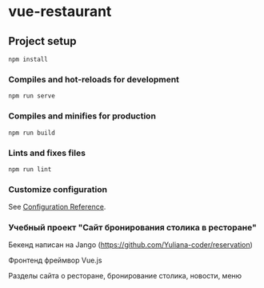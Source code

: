 # vue-restaurant

## Project setup
```
npm install
```

### Compiles and hot-reloads for development
```
npm run serve
```

### Compiles and minifies for production
```
npm run build
```

### Lints and fixes files
```
npm run lint
```

### Customize configuration
See [Configuration Reference](https://cli.vuejs.org/config/).


### Учебный проект "Сайт бронирования столика в ресторане"

Бекенд написан на Jango (https://github.com/Yuliana-coder/reservation)

Фронтенд фреймвор Vue.js

Разделы сайта о ресторане, бронирование столика, новости, меню
